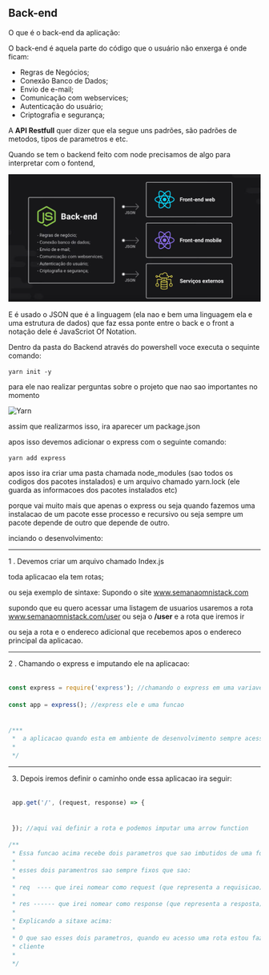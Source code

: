 ## Back-end

O que é o back-end da aplicação: 

O back-end é aquela parte do código que o usuário não enxerga é onde ficam:

- Regras de Negócios;
- Conexão Banco de Dados;
- Envio de e-mail;
- Comunicação com webservices;
- Autenticação do usuário;
- Criptografia e segurança; 


A **API Restfull** quer dizer que ela segue uns padrões, são padrões de metodos, tipos de parametros e etc. 

Quando se tem o backend feito com node precisamos de algo para interpretar com o fontend, 

![Estrutura](img/smo-07.png)

E é usado o JSON que é a linguagem (ela nao e bem uma linguagem ela e uma estrutura de dados) que faz essa ponte entre o back e o front
a notação dele é JavaScriot Of Notation. 

Dentro da pasta do Backend através do powershell voce executa o sequinte comando:

``` yarn init -y  ```

para ele nao realizar perguntas sobre o projeto que nao sao importantes no momento

![Yarn](.../img/smo-08.png)


assim que realizarmos isso, ira aparecer um package.json 


apos isso devemos adicionar o express com o seguinte comando:

``` yarn add express ```

apos isso ira criar uma pasta chamada node_modules (sao todos os codigos dos pacotes instalados) e um arquivo chamado yarn.lock (ele guarda as informacoes dos pacotes instalados etc)

porque vai muito mais que apenas o express ou seja quando fazemos uma instalacao de um pacote esse processo e recursivo ou seja sempre um pacote depende de outro que depende de outro.

inciando o desenvolvimento:

<hr>

1 . Devemos criar um arquivo chamado Index.js

toda aplicacao ela tem rotas;  

ou seja exemplo de sintaxe:  Supondo o site www.semanaomnistack.com

supondo que eu quero acessar uma listagem de usuarios usaremos a rota www.semanaomnistack.com/user ou seja o **/user** e a rota que iremos ir

ou seja a rota e o endereco adicional que recebemos apos o endereco principal da aplicacao. 

<hr>

2 . Chamando o express e imputando ele na aplicacao:

```javascript

const express = require('express'); //chamando o express em uma variavel

const app = express(); //express ele e uma funcao


/***
 *  a aplicacao quando esta em ambiente de desenvolvimento sempre acesso a local host, ou seja sempre podemos escolher a posta que queremos rodar ela
 * 
 */


```


<hr>

3. Depois iremos definir o caminho onde essa aplicacao ira seguir:



```javascript

 app.get('/', (request, response) => {


 }); //aqui vai definir a rota e podemos imputar uma arrow function 

/**
 * Essa funcao acima recebe dois parametros que sao imbutidos de uma forma totalmente automatica pelo express
 * 
 * esses dois paramentros sao sempre fixos que sao: 
 * 
 * req  ---- que irei nomear como request (que representa a requisicao)
 * 
 * res ------ que irei nomear como response (que representa a resposta)
 * 
 * Explicando a sitaxe acima: 
 * 
 * O que sao esses dois parametros, quando eu acesso uma rota estou fazendo uma requisicao e ela pode conter informacoes, e o response e como iremos retornar uma resposta para meu 
 * cliente
 * 
 */


```